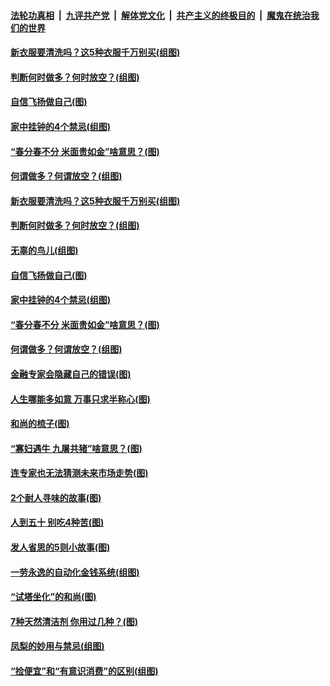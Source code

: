 

####  [法轮功真相](../../../../basic/blob/master/README.md?t=03220701) &nbsp;|&nbsp; [九评共产党](../../../../9ping.md/blob/master/README.md?t=03220701) &nbsp;|&nbsp; [解体党文化](../../../../jtdwh.md/blob/master/README.md?t=03220701)  &nbsp;|&nbsp; [共产主义的终极目的](../../../../gczydzjmd.md/blob/master/README.md?t=03220701) &nbsp;|&nbsp; [魔鬼在统治我们的世界](../../../../mgztzwmdsj.md/blob/master/README.md?t=03220701) 

#### [新衣服要清洗吗？这5种衣服千万别买(组图)](../pages/p8/965831.md?t=03220701) 

#### [判断何时做多？何时放空？(组图)](../pages/p8/966166.md?t=03220701) 

#### [自信飞扬做自己(图)](../pages/p8/965977.md?t=03220701) 

#### [家中挂钟的4个禁忌(组图)](../pages/p8/965439.md?t=03220701) 

#### [“春分春不分 米面贵如金”啥意思？(图)](../pages/p8/966137.md?t=03220701) 

#### [何谓做多？何谓放空？(组图)](../pages/p8/966131.md?t=03220701) 

#### [新衣服要清洗吗？这5种衣服千万别买(组图)](../pages/p8/965831.md?t=03220701) 

#### [判断何时做多？何时放空？(组图)](../pages/p8/966166.md?t=03220701) 

#### [无辜的鸟儿(组图)](../pages/p8/966163.md?t=03220701) 

#### [自信飞扬做自己(图)](../pages/p8/965977.md?t=03220701) 

#### [家中挂钟的4个禁忌(组图)](../pages/p8/965439.md?t=03220701) 

#### [“春分春不分 米面贵如金”啥意思？(图)](../pages/p8/966137.md?t=03220701) 

#### [何谓做多？何谓放空？(组图)](../pages/p8/966131.md?t=03220701) 

#### [金融专家会隐藏自己的错误(图)](../pages/p8/965919.md?t=03220701) 

#### [人生哪能多如意 万事只求半称心(图)](../pages/p8/965436.md?t=03220701) 

#### [和尚的梳子(图)](../pages/p8/965775.md?t=03220701) 

#### [“寡妇遇牛 九屠共猪”啥意思？(图)](../pages/p8/965966.md?t=03220701) 

#### [连专家也无法猜测未来市场走势(图)](../pages/p8/965949.md?t=03220701) 

#### [2个耐人寻味的故事(图)](../pages/p8/965430.md?t=03220701) 

#### [人到五十 别吃4种苦(图)](../pages/p8/965929.md?t=03220701) 

#### [发人省思的5则小故事(图)](../pages/p8/927413.md?t=03220701) 

#### [一劳永逸的自动化金钱系统(组图)](../pages/p8/965857.md?t=03220701) 

#### [“试塔坐化”的和尚(图)](../pages/p8/965261.md?t=03220701) 

#### [7种天然清洁剂 你用过几种？(图)](../pages/p8/965425.md?t=03220701) 

#### [凤梨的妙用与禁忌(组图)](../pages/p8/965531.md?t=03220701) 

#### [“捡便宜”和“有意识消费”的区别(组图)](../pages/p8/965732.md?t=03220701) 

